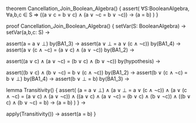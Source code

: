 theorem Cancellation_Join_Boolean_Algebra() {
  assert(
    ∀S:BooleanAlgebra, ∀a,b,c ∈ S ⇒
    ((a ∨ c = b ∨ c) ∧ (a ∨ ¬c = b ∨ ¬c)) → (a = b)
  )
}

proof Cancellation_Join_Boolean_Algebra() {
  setVar(S: BooleanAlgebra) →
  setVar(a,b,c: S) →
  
  assert(a = a ∨ ⊥) by(BA1_3) →
  assert(a ∨ ⊥ = a ∨ (c ∧ ¬c)) by(BA1_4) →
  assert(a ∨ (c ∧ ¬c) = (a ∨ c) ∧ (a ∨ ¬c)) by(BA1_2) →
  
  assert((a ∨ c) ∧ (a ∨ ¬c) = (b ∨ c) ∧ (b ∨ ¬c)) by(hypothesis) →
  
  assert((b ∨ c) ∧ (b ∨ ¬c) = b ∨ (c ∧ ¬c)) by(BA1_2) →
  assert(b ∨ (c ∧ ¬c) = b ∨ ⊥) by(BA1_4) →
  assert(b ∨ ⊥ = b) by(BA1_3) →
  
  lemma Transitivity() {
    assert(
      (a = a ∨ ⊥) ∧ 
      (a ∨ ⊥ = a ∨ (c ∧ ¬c)) ∧ 
      (a ∨ (c ∧ ¬c) = (a ∨ c) ∧ (a ∨ ¬c)) ∧
      ((a ∨ c) ∧ (a ∨ ¬c) = (b ∨ c) ∧ (b ∨ ¬c)) ∧
      ((b ∨ c) ∧ (b ∨ ¬c) = b) →
      (a = b)
    )
  } →
  
  apply(Transitivity()) →
  assert(a = b)
}